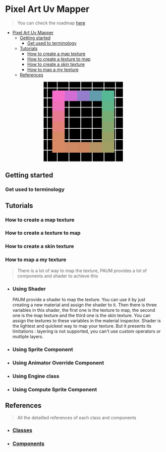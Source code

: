# Pixel Art Uv Mapper

> You can check the roadmap [here](https://woozy-durian-0c5.notion.site/Roadmap-4d4d409b9e0c4a7bb685ba38dfbec057)

- [Pixel Art Uv Mapper](#pixel-art-uv-mapper)
  - [Getting started](#getting-started)
    - [Get used to terminology](#get-used-to-terminology)
  - [Tutorials](#tutorials)
    - [How to create a map texture](#how-to-create-a-map-texture)
    - [How to create a texture to map](#how-to-create-a-texture-to-map)
    - [How to create a skin texture](#how-to-create-a-skin-texture)
    - [How to map a my texture](#how-to-map-a-my-texture)
  - [References](#references)

<center><img src="res/PAUMLOGO.svg" alt="PAUM"/> </center>

## Getting started

### Get used to terminology

## Tutorials

### How to create a map texture
### How to create a texture to map
### How to create a skin texture

### How to map a my texture
> There is a lot of way to map the texture, PAUM provides a lot of components and shader to achieve this

- ### Using Shader
  PAUM provide a shader to map the texture. You can use it by just creating a new material and assign the shader to it. Then there is three variables in this shader, the first one is the texture to map, the second one is the map texture and the third one is the skin texture. You can assign the textures to these variables in the material inspector.
  Shader is the lightest and quickest way to map your texture. But it presents its limitations : layering is not supported, you can't use custom operators or mutliple layers.
- ### Using Sprite Component
- ### Using Animator Override Component
- ### Using Engine class 
- ### Using Compute Sprite Component

## References
>All the detailled references of each class and components
* ### [Classes](Classes.md)
* ### [Components](Components.md)

